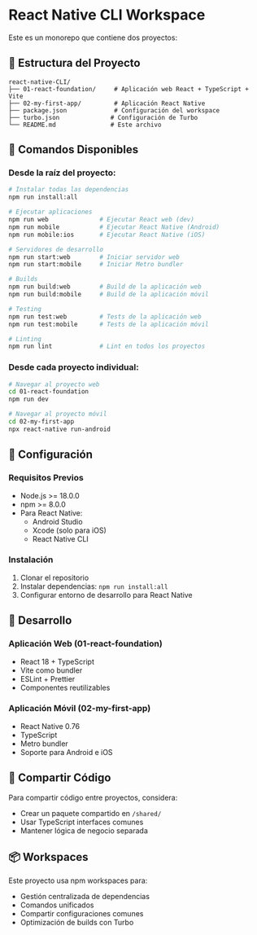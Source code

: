 # React Native CLI Workspace

Este es un monorepo que contiene dos proyectos:

## 📁 Estructura del Proyecto

```
react-native-CLI/
├── 01-react-foundation/     # Aplicación web React + TypeScript + Vite
├── 02-my-first-app/         # Aplicación React Native
├── package.json             # Configuración del workspace
├── turbo.json              # Configuración de Turbo
└── README.md               # Este archivo
```

## 🚀 Comandos Disponibles

### Desde la raíz del proyecto:

```bash
# Instalar todas las dependencias
npm run install:all

# Ejecutar aplicaciones
npm run web              # Ejecutar React web (dev)
npm run mobile           # Ejecutar React Native (Android)
npm run mobile:ios       # Ejecutar React Native (iOS)

# Servidores de desarrollo
npm run start:web        # Iniciar servidor web
npm run start:mobile     # Iniciar Metro bundler

# Builds
npm run build:web        # Build de la aplicación web
npm run build:mobile     # Build de la aplicación móvil

# Testing
npm run test:web         # Tests de la aplicación web
npm run test:mobile      # Tests de la aplicación móvil

# Linting
npm run lint             # Lint en todos los proyectos
```

### Desde cada proyecto individual:

```bash
# Navegar al proyecto web
cd 01-react-foundation
npm run dev

# Navegar al proyecto móvil
cd 02-my-first-app
npx react-native run-android
```

## 🔧 Configuración

### Requisitos Previos

- Node.js >= 18.0.0
- npm >= 8.0.0
- Para React Native:
  - Android Studio
  - Xcode (solo para iOS)
  - React Native CLI

### Instalación

1. Clonar el repositorio
2. Instalar dependencias: `npm run install:all`
3. Configurar entorno de desarrollo para React Native

## 📱 Desarrollo

### Aplicación Web (01-react-foundation)
- React 18 + TypeScript
- Vite como bundler
- ESLint + Prettier
- Componentes reutilizables

### Aplicación Móvil (02-my-first-app)
- React Native 0.76
- TypeScript
- Metro bundler
- Soporte para Android e iOS

## 🤝 Compartir Código

Para compartir código entre proyectos, considera:
- Crear un paquete compartido en `/shared/`
- Usar TypeScript interfaces comunes
- Mantener lógica de negocio separada

## 📦 Workspaces

Este proyecto usa npm workspaces para:
- Gestión centralizada de dependencias
- Comandos unificados
- Compartir configuraciones comunes
- Optimización de builds con Turbo
